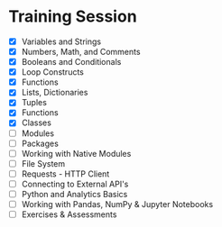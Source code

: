 # Training Session


- [x] Variables and Strings
- [x] Numbers, Math, and Comments
- [x] Booleans and Conditionals
- [x] Loop Constructs
- [x] Functions
- [x] Lists, Dictionaries
- [x] Tuples
- [x] Functions
- [x] Classes
- [ ] Modules
- [ ] Packages
- [ ] Working with Native Modules
- [ ] File System
- [ ] Requests - HTTP Client
- [ ] Connecting to External API's
- [ ] Python and Analytics Basics
- [ ] Working with Pandas, NumPy & Jupyter Notebooks
- [ ] Exercises & Assessments
